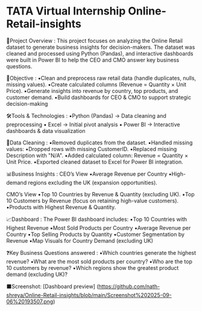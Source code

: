 # TATA Virtual Internship Online-Retail-insights

📌Project Overview :
This project focuses on analyzing the Online Retail dataset to generate business insights for decision-makers. The dataset was cleaned and processed using Python (Pandas), and interactive dashboards were built in Power BI to help the CEO and CMO answer key business questions.

🎯Objective :
▪️Clean and preprocess raw retail data (handle duplicates, nulls, missing values).
▪️Create calculated columns (Revenue = Quantity × Unit Price).
▪️Generate insights into revenue by country, top products, and customer demand.
▪️Build dashboards for CEO & CMO to support strategic decision-making

🛠️Tools & Technologies :
▪️Python (Pandas) → Data cleaning and preprocessing
▪️ Excel → Initial pivot analysis
▪️ Power BI → Interactive dashboards & data visualization

🧹Data Cleaning :
▪️Removed duplicates from the dataset.
▪️Handled missing values:
▪️Dropped rows with missing CustomerID.
▪️Replaced missing Description with "N/A".
▪️Added calculated column:
    Revenue = Quantity × Unit Price.
▪️Exported cleaned dataset to Excel for Power BI integration.

📊Business Insights :
CEO’s View
▪️Average Revenue per Country 
▪️High-demand regions excluding the UK (expansion opportunities).

CMO’s View
▪️Top 10 Countries by Revenue & Quantity (excluding UK).
▪️Top 10 Customers by Revenue (focus on retaining high-value customers).
▪️Products with Highest Revenue & Quantity.

📈Dashboard :
The Power BI dashboard includes:
▪️Top 10 Countries with Highest Revenue
▪️Most Sold Products per Country
▪️Average Revenue per Country
▪️Top Selling Products by Quantity
▪️Customer Segmentation by Revenue
▪️Map Visuals for Country Demand (excluding UK)

❓Key Business Questions answered :
▪️Which countries generate the highest revenue?
▪️What are the most sold products per country?
▪️Who are the top 10 customers by revenue?
▪️Which regions show the greatest product demand (excluding UK)?

⬛Screenshot:
[Dashboard preview] (https://github.com/nath-shreya/Online-Retail-insights/blob/main/Screenshot%202025-09-06%20193507.png)
